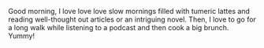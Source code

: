 Good morning, I love love love slow mornings filled with tumeric lattes and reading well-thought out articles or an intriguing novel. Then, I love to go for a long walk while listening to a podcast and then cook a big brunch. Yummy!